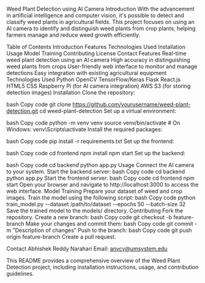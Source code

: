 Weed Plant Detection using AI Camera
Introduction
With the advancement in artificial intelligence and computer vision, it's possible to detect and classify weed plants in agricultural fields. This project focuses on using an AI camera to identify and distinguish weed plants from crop plants, helping farmers manage and reduce weed growth efficiently.

Table of Contents
Introduction
Features
Technologies Used
Installation
Usage
Model Training
Contributing
License
Contact
Features
Real-time weed plant detection using an AI camera
High accuracy in distinguishing weed plants from crops
User-friendly web interface to monitor and manage detections
Easy integration with existing agricultural equipment
Technologies Used
Python
OpenCV
TensorFlow/Keras
Flask
React.js
HTML5
CSS
Raspberry Pi (for AI camera integration)
AWS S3 (for storing detection images)
Installation
Clone the repository:

bash
Copy code
git clone https://github.com/yourusername/weed-plant-detection.git
cd weed-plant-detection
Set up a virtual environment:

bash
Copy code
python -m venv venv
source venv/bin/activate   # On Windows: venv\Scripts\activate
Install the required packages:

bash
Copy code
pip install -r requirements.txt
Set up the frontend:

bash
Copy code
cd frontend
npm install
npm start
Set up the backend:

bash
Copy code
cd backend
python app.py
Usage
Connect the AI camera to your system.
Start the backend server:
bash
Copy code
cd backend
python app.py
Start the frontend server:
bash
Copy code
cd frontend
npm start
Open your browser and navigate to http://localhost:3000 to access the web interface.
Model Training
Prepare your dataset of weed and crop images.
Train the model using the following script:
bash
Copy code
python train_model.py --dataset /path/to/dataset --epochs 50 --batch-size 32
Save the trained model to the models/ directory.
Contributing
Fork the repository.
Create a new branch:
bash
Copy code
git checkout -b feature-branch
Make your changes and commit them:
bash
Copy code
git commit -m "Description of changes"
Push to the branch:
bash
Copy code
git push origin feature-branch
Create a pull request.


Contact
Abhishek Reddy Narahari
Email: anvcy@umsystem.edu

This README provides a comprehensive overview of the Weed Plant Detection project, including installation instructions, usage, and contribution guidelines.

